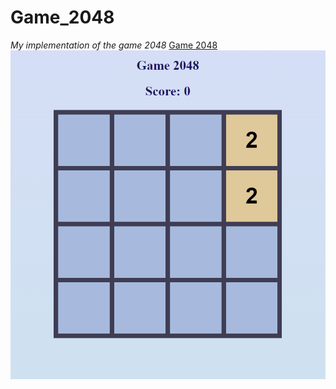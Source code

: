 # Game_2048
*My implementation of the game 2048*
[Game 2048](https://darya-slugina.github.io/Game_2048/.) 
![Alt text](/screenshots/1.png?raw=true "My program")

